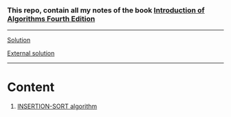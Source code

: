 ### This repo, contain all my notes of the book [Introduction of Algorithms Fourth Edition](https://mitpress.mit.edu/9780262046305/introduction-to-algorithms/)

___
[Solution](https://mitp-content-server.mit.edu/books/content/sectbyfn/books_pres_0/11599/selected-solutions.pdf)

[External solution](https://github.com/gzc/CLRS)

___

# Content
1. [INSERTION-SORT algorithm](Chapter%202/Chapter%202.MD#insertion-sort-algorithms)